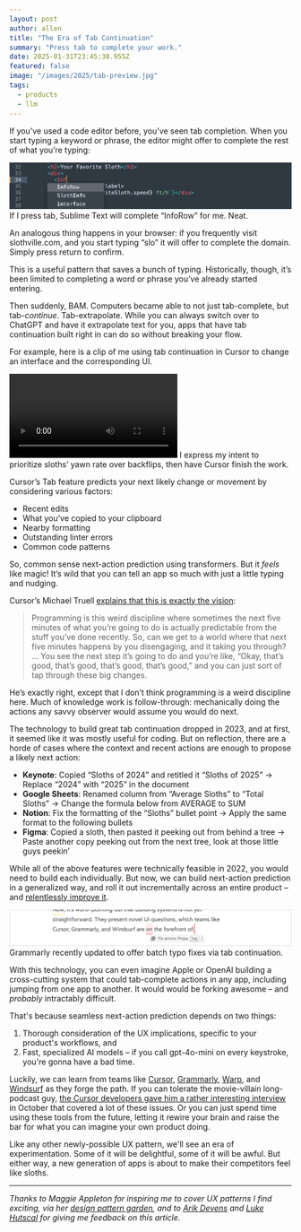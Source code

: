 ```yaml
---
layout: post
author: allen
title: "The Era of Tab Continuation"
summary: "Press tab to complete your work."
date: 2025-01-31T23:45:30.955Z
featured: false
image: "/images/2025/tab-preview.jpg"
tags:
  - products
  - llm
---
```


If you’ve used a code editor before, you’ve seen tab completion. When you start typing a keyword or phrase, the editor might offer to complete the rest of what you’re typing:

<div class="centered">
<img src="/images/2025/sublime-complete.jpg" alt="Sublime Text offers to complete InfoRow" />
If I press tab, Sublime Text will complete “InfoRow” for me. Neat.
</div>

An analogous thing happens in your browser: if you frequently visit slothville.com, and you start typing “slo” it will offer to complete the domain. Simply press return to confirm.

This is a useful pattern that saves a bunch of typing. Historically, though, it’s been limited to completing a word or phrase you’ve already started entering.

Then suddenly, BAM. Computers became able to not just tab-complete, but tab-*continue*. Tab-extrapolate. While you can always switch over to ChatGPT and have it extrapolate text for you, apps that have tab continuation built right in can do so without breaking your flow.

For example, here is a clip of me using tab continuation in Cursor to change an interface and the corresponding UI.

<div class="centered">
<video controls loop style="max-width: 100%;">
  <source src="/images/2025/cursor-tab-11.mp4" type="video/mp4">
</video>
I express my intent to prioritize sloths’ yawn rate over backflips, then have Cursor finish the work.
</div>

Cursor’s Tab feature predicts your next likely change or movement by considering various factors:

- Recent edits
- What you’ve copied to your clipboard
- Nearby formatting
- Outstanding linter errors
- Common code patterns

So, common sense next-action prediction using transformers. But it _feels_ like magic! It’s wild that you can tell an app so much with just a little typing and nudging.

Cursor’s Michael Truell [explains that this is exactly the vision](https://lexfridman.com/cursor-team-transcript/):

> Programming is this weird discipline where sometimes the next five minutes of what you’re going to do is actually predictable from the stuff you’ve done recently. So, can we get to a world where that next five minutes happens by you disengaging, and it taking you through? … You see the next step it’s going to do and you’re like, “Okay, that’s good, that’s good, that’s good, that’s good,” and you can just sort of tap through these big changes.

He’s exactly right, except that I don’t think programming _is_ a weird discipline here. Much of knowledge work is follow-through: mechanically doing the actions any savvy observer would assume you would do next.

The technology to build great tab continuation dropped in 2023, and at first, it seemed like it was mostly useful for coding. But on reflection, there are a horde of cases where the context and recent actions are enough to propose a likely next action:

- **Keynote**: Copied “Sloths of 2024” and retitled it “Sloths of 2025” → Replace “2024” with “2025” in the document
- **Google Sheets**: Renamed column from “Average Sloths” to “Total Sloths” → Change the formula below from AVERAGE to SUM
- **Notion**: Fix the formatting of the “Sloths” bullet point → Apply the same format to the following bullets
- **Figma**: Copied a sloth, then pasted it peeking out from behind a tree → Paste another copy peeking out from the next tree, look at those little guys peekin’

While all of the above features were technically feasible in 2022, you would need to build each individually. But now, we can build next-action prediction in a generalized way, and roll it out incrementally across an entire product – and [relentlessly improve it](https://www.cursor.com/blog/tab-update).

<div class="centered">
<img src="/images/2025/grammarly-tab.jpg" alt="Grammarly recently updated to offer batch typo fixes via tab continuation." />
Grammarly recently updated to offer batch typo fixes via tab continuation.
</div>

With this technology, you can even imagine Apple or OpenAI building a cross-cutting system that could tab-complete actions in any app, including jumping from one app to another. It would would be forking awesome – and *probably* intractably difficult.

That's because seamless next-action prediction depends on two things:

1. Thorough consideration of the UX implications, specific to your product's workflows, and
2. Fast, specialized AI models – if you call gpt-4o-mini on every keystroke, you're gonna have a bad time.

Luckily, we can learn from teams like [Cursor](https://www.cursor.com/), [Grammarly](https://www.grammarly.com/), [Warp](https://www.warp.dev/), and [Windsurf](https://codeium.com/windsurf) as they forge the path. If you can tolerate the movie-villain long-podcast guy, [the Cursor developers gave him a rather interesting interview](https://www.youtube.com/watch?v=oFfVt3S51T4) in October that covered a lot of these issues. Or you can just spend time using these tools from the future, letting it rewire your brain and raise the bar for what you can imagine your own product doing.

Like any other newly-possible UX pattern, we'll see an era of experimentation. Some of it will be delightful, some of it will be awful. But either way, a new generation of apps is about to make their competitors feel like sloths.

---

*Thanks to Maggie Appleton for inspiring me to cover UX patterns I find exciting, via her [design pattern garden](https://maggieappleton.com/patterns), and to [Arik Devens](https://danieltiger.com/) and [Luke Hutscal](http://lukehutscal.com/) for giving me feedback on this article.*
